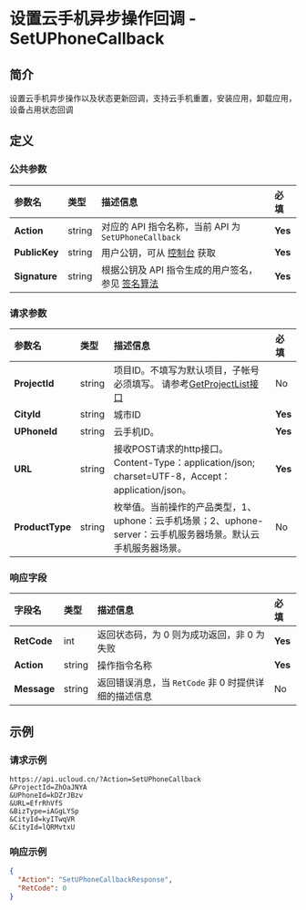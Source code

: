 # 设置云手机异步操作回调 - SetUPhoneCallback

## 简介

设置云手机异步操作以及状态更新回调，支持云手机重置，安装应用，卸载应用，设备占用状态回调









## 定义

### 公共参数

| 参数名 | 类型 | 描述信息 | 必填 |
|:---|:---|:---|:---|
| **Action**     | string  | 对应的 API 指令名称，当前 API 为 `SetUPhoneCallback`                        | **Yes** |
| **PublicKey**  | string  | 用户公钥，可从 [控制台](https://console.ucloud.cn/uapi/apikey) 获取                                             | **Yes** |
| **Signature**  | string  | 根据公钥及 API 指令生成的用户签名，参见 [签名算法](api/summary/signature.md)  | **Yes** |

### 请求参数

| 参数名 | 类型 | 描述信息 | 必填 |
|:---|:---|:---|:---|
| **ProjectId** | string | 项目ID。不填写为默认项目，子帐号必须填写。 请参考[GetProjectList接口](https://docs.ucloud.cn/api/summary/get_project_list) |No|
| **CityId** | string | 城市ID |**Yes**|
| **UPhoneId** | string | 云手机ID。 |**Yes**|
| **URL** | string | 接收POST请求的http接口。Content-Type：application/json; charset=UTF-8，Accept：application/json。 |**Yes**|
| **ProductType** | string | 枚举值。当前操作的产品类型，1、uphone：云手机场景；2、uphone-server：云手机服务器场景。默认云手机服务器场景。 |No|

### 响应字段

| 字段名 | 类型 | 描述信息 | 必填 |
|:---|:---|:---|:---|
| **RetCode** | int | 返回状态码，为 0 则为成功返回，非 0 为失败 |**Yes**|
| **Action** | string | 操作指令名称 |**Yes**|
| **Message** | string | 返回错误消息，当 `RetCode` 非 0 时提供详细的描述信息 |No|




## 示例

### 请求示例
    
```
https://api.ucloud.cn/?Action=SetUPhoneCallback
&ProjectId=ZhOaJNYA
&UPhoneId=kDZrJBzv
&URL=EfrRhVfS
&BizType=iAGgLYSp
&CityId=kyITwqVR
&CityId=lQRMvtxU
```

### 响应示例
    
```json
{
  "Action": "SetUPhoneCallbackResponse",
  "RetCode": 0
}
```






